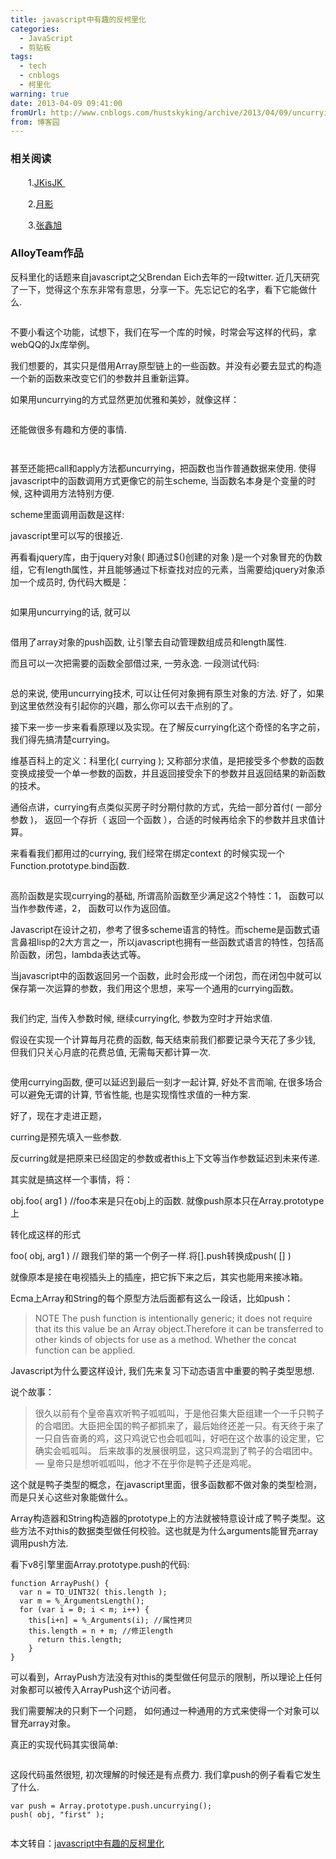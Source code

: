 ```yaml
---
title: javascript中有趣的反柯里化
categories:
  - JavaScript
  - 剪贴板
tags:
  - tech
  - cnblogs
  - 柯里化
warning: true
date: 2013-04-09 09:41:00
fromUrl: http://www.cnblogs.com/hustskyking/archive/2013/04/09/uncurrying.html
from: 博客园
---
```



<h3>相关阅读</h3>
<p>　　1.<a href="http://www.cnblogs.com/jkisjk/archive/2013/01/07/2848687.html" target="_blank">JKisJK&nbsp;</a></p>
<p>　　2.<a href="http://www.silverna.org/blog/?p=211" target="_blank">月影</a></p>
<p>　　3.<a href="http://www.zhangxinxu.com/wordpress/2013/02/js-currying/" target="_blank">张鑫旭</a></p>
<h3>AlloyTeam作品</h3>
<p>反科里化的话题来自javascript之父Brendan Eich去年的一段twitter. 近几天研究了一下，觉得这个东东非常有意思，分享一下。先忘记它的名字，看下它能做什么.</p>
<p><img src="https://img.alicdn.com/tfs/TB1oyqGa_tYBeNjy1XdXXXXyVXa-300-300.png" loading="lazy" data-original="https://cdn.jsdelivr.net/gh/barretlee/blog/blog/src/blogimgs/2013/04/09/20145419-0c4532f9dbc34beba6ef575c9b3245ff.gif" data-source="http://images.cnitblog.com/blog/387325/201312/20145419-0c4532f9dbc34beba6ef575c9b3245ff.gif" alt=""></p>
<p>不要小看这个功能，试想下，我们在写一个库的时候，时常会写这样的代码，拿webQQ的Jx库举例。<span id="more-4304"></span></p>
<p><img src="https://img.alicdn.com/tfs/TB1oyqGa_tYBeNjy1XdXXXXyVXa-300-300.png" loading="lazy" data-original="https://cdn.jsdelivr.net/gh/barretlee/blog/blog/src/blogimgs/2013/04/09/20145432-f862f0d75f8c4998964014bb62392d56.gif" data-source="http://images.cnitblog.com/blog/387325/201312/20145432-f862f0d75f8c4998964014bb62392d56.gif" alt="">我们想要的，其实只是借用Array原型链上的一些函数。并没有必要去显式的构造一个新的函数来改变它们的参数并且重新运算。</p>
<p>如果用uncurrying的方式显然更加优雅和美妙，就像这样：</p>
<p><img src="https://img.alicdn.com/tfs/TB1oyqGa_tYBeNjy1XdXXXXyVXa-300-300.png" loading="lazy" data-original="https://cdn.jsdelivr.net/gh/barretlee/blog/blog/src/blogimgs/2013/04/09/20145438-8d1d7b65b24c467eb7775991d66ccbaa.gif" data-source="http://images.cnitblog.com/blog/387325/201312/20145438-8d1d7b65b24c467eb7775991d66ccbaa.gif" alt=""></p>
<p>还能做很多有趣和方便的事情.</p>
<p><img src="https://img.alicdn.com/tfs/TB1oyqGa_tYBeNjy1XdXXXXyVXa-300-300.png" loading="lazy" data-original="https://cdn.jsdelivr.net/gh/barretlee/blog/blog/src/blogimgs/2013/04/09/20145444-329bcaa1a1d74f3a9482a5ba21c4aafd.jpg" data-source="http://images.cnitblog.com/blog/387325/201312/20145444-329bcaa1a1d74f3a9482a5ba21c4aafd.jpg" alt=""></p>
<p><img src="https://img.alicdn.com/tfs/TB1oyqGa_tYBeNjy1XdXXXXyVXa-300-300.png" loading="lazy" data-original="https://cdn.jsdelivr.net/gh/barretlee/blog/blog/src/blogimgs/2013/04/09/20145453-21aa5b1218734c2a91ab88b23bfc649b.jpg" data-source="http://images.cnitblog.com/blog/387325/201312/20145453-21aa5b1218734c2a91ab88b23bfc649b.jpg" alt=""></p>
<p>甚至还能把call和apply方法都uncurrying，把函数也当作普通数据来使用. 使得javascript中的函数调用方式更像它的前生scheme, 当函数名本身是个变量的时候, 这种调用方法特别方便.</p>
<p>scheme里面调用函数是这样:<img src="https://img.alicdn.com/tfs/TB1oyqGa_tYBeNjy1XdXXXXyVXa-300-300.png" loading="lazy" data-original="https://cdn.jsdelivr.net/gh/barretlee/blog/blog/src/blogimgs/2013/04/09/20145500-f54106662e67418ba605afdd064de16e.jpg" data-source="http://images.cnitblog.com/blog/387325/201312/20145500-f54106662e67418ba605afdd064de16e.jpg" alt=""></p>
<p>javascript里可以写的很接近.<img src="https://img.alicdn.com/tfs/TB1oyqGa_tYBeNjy1XdXXXXyVXa-300-300.png" loading="lazy" data-original="https://cdn.jsdelivr.net/gh/barretlee/blog/blog/src/blogimgs/2013/04/09/20145506-cc554a4bcd0e46fd98cf67e9c8087193.jpg" data-source="http://images.cnitblog.com/blog/387325/201312/20145506-cc554a4bcd0e46fd98cf67e9c8087193.jpg" alt=""></p>
<p>再看看jquery库，由于jquery对象( 即通过$()创建的对象 )是一个对象冒充的伪数组，它有length属性，并且能够通过下标查找对应的元素，当需要给jquery对象添加一个成员时, 伪代码大概是：</p>
<p><img src="https://img.alicdn.com/tfs/TB1oyqGa_tYBeNjy1XdXXXXyVXa-300-300.png" loading="lazy" data-original="https://cdn.jsdelivr.net/gh/barretlee/blog/blog/src/blogimgs/2013/04/09/20145559-013d59c9fdab4eb9b7e7876333e96348.gif" data-source="http://images.cnitblog.com/blog/387325/201312/20145559-013d59c9fdab4eb9b7e7876333e96348.gif" alt=""></p>
<p>如果用uncurrying的话, 就可以</p>
<p><img src="https://img.alicdn.com/tfs/TB1oyqGa_tYBeNjy1XdXXXXyVXa-300-300.png" loading="lazy" data-original="https://cdn.jsdelivr.net/gh/barretlee/blog/blog/src/blogimgs/2013/04/09/20145610-7c99ecca127e4b70b5d211bd168df3fa.gif" data-source="http://images.cnitblog.com/blog/387325/201312/20145610-7c99ecca127e4b70b5d211bd168df3fa.gif" alt=""></p>
<p>借用了array对象的push函数, 让引擎去自动管理数组成员和length属性.</p>
<p>而且可以一次把需要的函数全部借过来, 一劳永逸. 一段测试代码:</p>
<p><img src="https://img.alicdn.com/tfs/TB1oyqGa_tYBeNjy1XdXXXXyVXa-300-300.png" loading="lazy" data-original="https://cdn.jsdelivr.net/gh/barretlee/blog/blog/src/blogimgs/2013/04/09/20145617-d1f0c7438fba4e6eb0d0ad663ad021eb.gif" data-source="http://images.cnitblog.com/blog/387325/201312/20145617-d1f0c7438fba4e6eb0d0ad663ad021eb.gif" alt=""></p>
<p>总的来说, 使用uncurrying技术, 可以让任何对象拥有原生对象的方法. 好了，如果到这里依然没有引起你的兴趣，那么你可以去干点别的了。</p>
<p>接下来一步一步来看看原理以及实现。在了解反currying化这个奇怪的名字之前，我们得先搞清楚currying。</p>
<p>维基百科上的定义：科里化( currying ); 又称部分求值，是把接受多个参数的函数变换成接受一个单一参数的函数，并且返回接受余下的参数并且返回结果的新函数的技术。</p>
<p>通俗点讲，currying有点类似买房子时分期付款的方式，先给一部分首付( 一部分参数 )， 返回一个存折（ 返回一个函数 ），合适的时候再给余下的参数并且求值计算。</p>
<p>来看看我们都用过的currying, 我们经常在绑定context 的时候实现一个Function.prototype.bind函数.</p>
<p><img src="https://img.alicdn.com/tfs/TB1oyqGa_tYBeNjy1XdXXXXyVXa-300-300.png" loading="lazy" data-original="https://cdn.jsdelivr.net/gh/barretlee/blog/blog/src/blogimgs/2013/04/09/20145625-f26f1779a1fe48a2a4bf6dedddd7c1b6.gif" data-source="http://images.cnitblog.com/blog/387325/201312/20145625-f26f1779a1fe48a2a4bf6dedddd7c1b6.gif" alt=""></p>
<p>高阶函数是实现currying的基础, 所谓高阶函数至少满足这2个特性：1， 函数可以当作参数传递，2， 函数可以作为返回值。</p>
<p>Javascript在设计之初，参考了很多scheme语言的特性。而scheme是函数式语言鼻祖lisp的2大方言之一，所以javascript也拥有一些函数式语言的特性，包括高阶函数，闭包，lambda表达式等。</p>
<p>当javascript中的函数返回另一个函数，此时会形成一个闭包，而在闭包中就可以保存第一次运算的参数，我们用这个思想，来写一个通用的currying函数。</p>
<p><img src="https://img.alicdn.com/tfs/TB1oyqGa_tYBeNjy1XdXXXXyVXa-300-300.png" loading="lazy" data-original="https://cdn.jsdelivr.net/gh/barretlee/blog/blog/src/blogimgs/2013/04/09/20145636-997da99667814abfbc92d91c565ccee2.gif" data-source="http://images.cnitblog.com/blog/387325/201312/20145636-997da99667814abfbc92d91c565ccee2.gif" alt=""></p>
<p>我们约定, 当传入参数时候, 继续currying化, 参数为空时才开始求值.</p>
<p>假设在实现一个计算每月花费的函数, 每天结束前我们都要记录今天花了多少钱, 但我们只关心月底的花费总值, 无需每天都计算一次.</p>
<p><img src="https://img.alicdn.com/tfs/TB1oyqGa_tYBeNjy1XdXXXXyVXa-300-300.png" loading="lazy" data-original="https://cdn.jsdelivr.net/gh/barretlee/blog/blog/src/blogimgs/2013/04/09/20145643-7b5112ed6a4b44a6806543e3cf2e0863.gif" data-source="http://images.cnitblog.com/blog/387325/201312/20145643-7b5112ed6a4b44a6806543e3cf2e0863.gif" alt=""></p>
<p>使用currying函数, 便可以延迟到最后一刻才一起计算, 好处不言而喻, 在很多场合可以避免无谓的计算, 节省性能, 也是实现惰性求值的一种方案.</p>
<p>好了，现在才走进正题，</p>
<p>curring是预先填入一些参数.</p>
<p>反curring就是把原来已经固定的参数或者this上下文等当作参数延迟到未来传递.</p>
<p>其实就是搞这样一个事情，将：</p>
<p>obj.foo( arg1 ) //foo本来是只在obj上的函数. 就像push原本只在Array.prototype上</p>
<p>转化成这样的形式</p>
<p>foo( obj, arg1 ) // 跟我们举的第一个例子一样.将[].push转换成push( [] )</p>
<p>就像原本是接在电视插头上的插座，把它拆下来之后，其实也能用来接冰箱。</p>
<p>Ecma上Array和String的每个原型方法后面都有这么一段话，比如push：</p>
<blockquote>
<p>NOTE The push function is intentionally generic; it does not require that its this value be an Array object.Therefore it can be transferred to other kinds of objects for use as a method. Whether the concat function can be applied.</p>

</blockquote>
<p>Javascript为什么要这样设计, 我们先来复习下动态语言中重要的鸭子类型思想.</p>
<p>说个故事：</p>
<blockquote>
<p>很久以前有个皇帝喜欢听鸭子呱呱叫，于是他召集大臣组建一个一千只鸭子的合唱团。大臣把全国的鸭子都抓来了，最后始终还差一只。有天终于来了一只自告奋勇的鸡，这只鸡说它也会呱呱叫，好吧在这个故事的设定里，它确实会呱呱叫。 后来故事的发展很明显，这只鸡混到了鸭子的合唱团中。&mdash; 皇帝只是想听呱呱叫，他才不在乎你是鸭子还是鸡呢。</p>

</blockquote>
<p>这个就是鸭子类型的概念，在javascript里面，很多函数都不做对象的类型检测，而是只关心这些对象能做什么。</p>
<p>Array构造器和String构造器的prototype上的方法就被特意设计成了鸭子类型。这些方法不对this的数据类型做任何校验。这也就是为什么arguments能冒充array调用push方法.</p>
<p>看下v8引擎里面Array.prototype.push的代码:</p>

```
function ArrayPush() {
  var n = TO_UINT32( this.length );
  var m = %_ArgumentsLength();
  for (var i = 0; i < m; i++) {
    this[i+n] = %_Arguments(i); //属性拷贝
    this.length = n + m; //修正length
      return this.length;
    }
}

```

<p>可以看到，ArrayPush方法没有对this的类型做任何显示的限制，所以理论上任何对象都可以被传入ArrayPush这个访问者。</p>
<p>我们需要解决的只剩下一个问题， 如何通过一种通用的方式来使得一个对象可以冒充array对象。</p>
<p>真正的实现代码其实很简单:</p>
<p><img src="https://img.alicdn.com/tfs/TB1oyqGa_tYBeNjy1XdXXXXyVXa-300-300.png" loading="lazy" data-original="https://cdn.jsdelivr.net/gh/barretlee/blog/blog/src/blogimgs/2013/04/09/20145653-2d027437a9b546aaad15caa9dbed2672.gif" data-source="http://images.cnitblog.com/blog/387325/201312/20145653-2d027437a9b546aaad15caa9dbed2672.gif" alt=""></p>
<p>这段代码虽然很短, 初次理解的时候还是有点费力. 我们拿push的例子看看它发生了什么.</p>

```
var push = Array.prototype.push.uncurrying();
push( obj, "first" );

```

<p><img src="https://img.alicdn.com/tfs/TB1oyqGa_tYBeNjy1XdXXXXyVXa-300-300.png" loading="lazy" data-original="https://cdn.jsdelivr.net/gh/barretlee/blog/blog/src/blogimgs/2013/04/09/20145700-432ff23c4d42442abcdadf7777586aa4.gif" data-source="http://images.cnitblog.com/blog/387325/201312/20145700-432ff23c4d42442abcdadf7777586aa4.gif" alt=""></p>
<p>本文转自：<a class="blogTitle btitle" title="javascript中有趣的反柯里化" href="http://www.alloyteam.com/2012/12/4304/" rel="bookmark">javascript中有趣的反柯里化</a></p>

